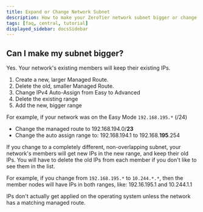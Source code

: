 ```yaml
---
title: Expand or Change Network Subnet
description: How to make your ZeroTier network subnet bigger or change to a different IP range
tags: [faq, central, tutorial]
displayed_sidebar: docsSidebar
---
```


## Can I make my subnet bigger?

Yes. Your network's existing members will keep their existing IPs.

1. Create a new, larger Managed Route.
2. Delete the old, smaller Managed Route.
3. Change IPv4 Auto-Assign from Easy to Advanced
4. Delete the existing range
5. Add the new, bigger range

For example, if your network was on the Easy Mode `192.168.195.*` (/24)

- Change the managed route to 192.168.194.0/**23**
- Change the auto assign range to:  192.168.194.1 to 192.168.**195**.254

If you change to a completely different, non-overlapping subnet, your network's members will get new IPs in the new range, and keep their old IPs. You will have to delete the old IPs from each member if you don't like to see them in the list.

For example, if you change from `192.168.195.*` to `10.244.*.*`, then the member nodes will have IPs in both ranges, like: 192.16.195.1 and 10.244.1.1

IPs don't actually get applied on the operating system unless the network has a matching managed route.
